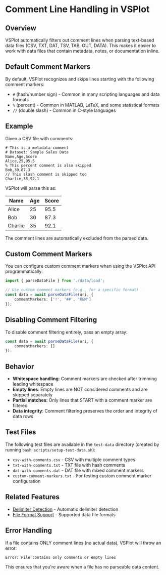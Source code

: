 # Comment Line Handling in VSPlot

## Overview

VSPlot automatically filters out comment lines when parsing text-based data files (CSV, TXT, DAT, TSV, TAB, OUT, DATA). This makes it easier to work with data files that contain metadata, notes, or documentation inline.

## Default Comment Markers

By default, VSPlot recognizes and skips lines starting with the following comment markers:
- `#` (hash/number sign) - Common in many scripting languages and data formats
- `%` (percent) - Common in MATLAB, LaTeX, and some statistical formats
- `//` (double slash) - Common in C-style languages

## Example

Given a CSV file with comments:

```csv
# This is a metadata comment
# Dataset: Sample Sales Data
Name,Age,Score
Alice,25,95.5
% This percent comment is also skipped
Bob,30,87.3
// This slash comment is skipped too
Charlie,35,92.1
```

VSPlot will parse this as:

| Name    | Age | Score |
|---------|-----|-------|
| Alice   | 25  | 95.5  |
| Bob     | 30  | 87.3  |
| Charlie | 35  | 92.1  |

The comment lines are automatically excluded from the parsed data.

## Custom Comment Markers

You can configure custom comment markers when using the VSPlot API programmatically:

```typescript
import { parseDataFile } from './data/load';

// Use custom comment markers (e.g., for a specific format)
const data = await parseDataFile(uri, { 
    commentMarkers: ['!', '##', 'REM'] 
});
```

## Disabling Comment Filtering

To disable comment filtering entirely, pass an empty array:

```typescript
const data = await parseDataFile(uri, { 
    commentMarkers: [] 
});
```

## Behavior

- **Whitespace handling**: Comment markers are checked after trimming leading whitespace
- **Empty lines**: Empty lines are NOT considered comments and are skipped separately
- **Partial matches**: Only lines that START with a comment marker are filtered
- **Data integrity**: Comment filtering preserves the order and integrity of data rows

## Test Files

The following test files are available in the `test-data` directory (created by running `bash scripts/setup-test-data.sh`):

- `csv-with-comments.csv` - CSV with multiple comment types
- `txt-with-comments.txt` - TXT file with hash comments
- `dat-with-comments.dat` - DAT file with mixed comment markers
- `custom-comment-markers.txt` - For testing custom comment marker configuration

## Related Features

- [Delimiter Detection](./DELIMITER_DETECTION.md) - Automatic delimiter detection
- [File Format Support](../README.md#supported-formats) - Supported data file formats

## Error Handling

If a file contains ONLY comment lines (no actual data), VSPlot will throw an error:
```
Error: File contains only comments or empty lines
```

This ensures that you're aware when a file has no parseable data content.
